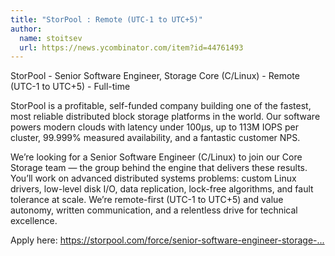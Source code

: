 ```yaml
---
title: "StorPool : Remote (UTC-1 to UTC+5)"
author:
  name: stoitsev
  url: https://news.ycombinator.com/item?id=44761493
---
```


<JobNavigation />

StorPool - Senior Software Engineer, Storage Core (C&#x2F;Linux) - Remote (UTC-1 to UTC+5) - Full-time

StorPool is a profitable, self-funded company building one of the fastest, most reliable distributed block storage platforms in the world. Our software powers modern clouds with latency under 100µs, up to 113M IOPS per cluster, 99.999% measured availability, and a fantastic customer NPS.

We’re looking for a Senior Software Engineer (C&#x2F;Linux) to join our Core Storage team — the group behind the engine that delivers these results. You’ll work on advanced distributed systems problems: custom Linux drivers, low-level disk I&#x2F;O, data replication, lock-free algorithms, and fault tolerance at scale. We’re remote-first (UTC-1 to UTC+5) and value autonomy, written communication, and a relentless drive for technical excellence.

Apply here: <a href="https:&#x2F;&#x2F;storpool.com&#x2F;force&#x2F;senior-software-engineer-storage-core-c-linux" rel="nofollow">https:&#x2F;&#x2F;storpool.com&#x2F;force&#x2F;senior-software-engineer-storage-...</a>
<JobApplication />

